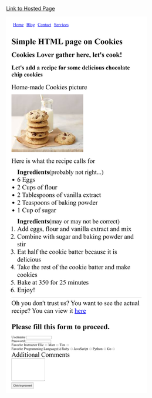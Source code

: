 [Link to Hosted Page](https://magical-donut-87a3a2.netlify.app/)

<img src="./img/README.png" alt="Screenshot">


